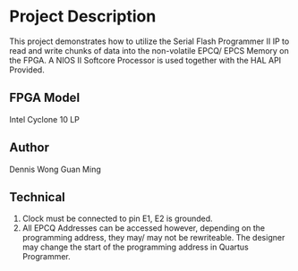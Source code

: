 # Project Description 
This project demonstrates how to utilize the Serial Flash Programmer II IP to read and write chunks of data into the non-volatile EPCQ/ EPCS Memory on the FPGA. A NIOS II Softcore Processor is used together with the HAL API Provided.

## FPGA Model
Intel Cyclone 10 LP 

## Author 
Dennis Wong Guan Ming

## Technical
1. Clock must be connected to pin E1, E2 is grounded. 
2. All EPCQ Addresses can be accessed however, depending on the programming address, they may/ may not be rewriteable. The designer may change the start of the programming address in Quartus Programmer.
